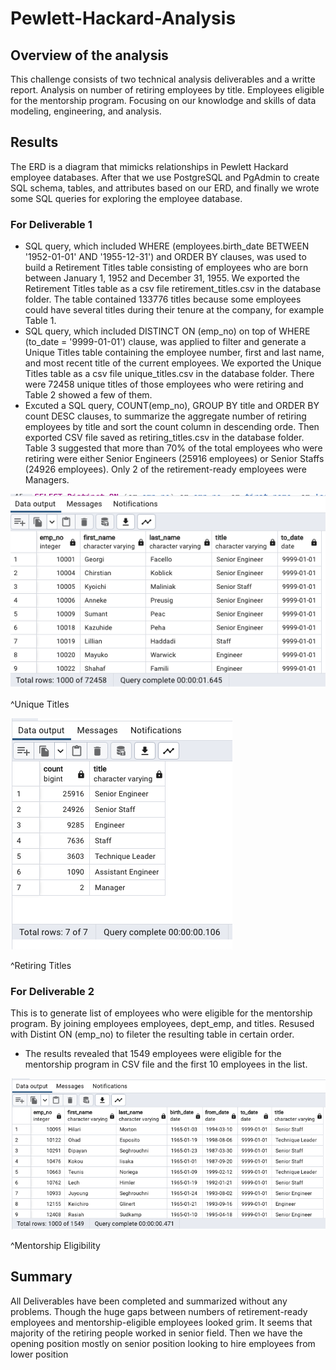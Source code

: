 # Pewlett-Hackard-Analysis

## Overview of the analysis
This challenge consists of two technical analysis deliverables and a writte report. Analysis on number of retiring employees by title. Employees eligible for the mentorship program. Focusing on our knowlodge and skills of data modeling, engineering, and analysis.

## Results
The ERD is a diagram that mimicks relationships in Pewlett Hackard employee databases. After that we use PostgreSQL and PgAdmin to create SQL schema, tables, and attributes based on our ERD, and finally we wrote some SQL queries for exploring the employee database. 

### For Deliverable 1 
- SQL query, which included WHERE (employees.birth_date BETWEEN '1952-01-01' AND '1955-12-31') and ORDER BY clauses, was used to build a Retirement Titles table consisting of employees who are born between January 1, 1952 and December 31, 1955. We exported the Retirement Titles table as a csv file retirement_titles.csv in the database folder. The table contained 133776 titles because some employees could have several titles during their tenure at the company, for example Table 1.
- SQL query, which included DISTINCT ON (emp_no) on top of WHERE (to_date = '9999-01-01') clause, was applied to filter and generate a Unique Titles table containing the employee number, first and last name, and most recent title of the current employees. We exported the Unique Titles table as a csv file unique_titles.csv in the database folder. There were 72458 unique titles of those employees who were retiring and Table 2 showed a few of them.
- Excuted a SQL query, COUNT(emp_no), GROUP BY title and ORDER BY count DESC clauses, to summarize the aggregate number of retiring employees by title and sort the count column in descending orde. Then exported CSV file saved as retiring_titles.csv in the database folder. Table 3 suggested that more than 70% of the total employees who were retiring were either Senior Engineers (25916 employees) or Senior Staffs (24926 employees). Only 2 of the retirement-ready employees were Managers.

![](unique_titles.png) 

^Unique Titles

![](retiring_titles.png)

^Retiring Titles

### For Deliverable 2 
This is to generate list of employees who were eligible for the mentorship program. By joining employees employees, dept_emp, and titles. Resused with Distint ON (emp_no) to fileter the resulting table in certain order. 
- The results revealed that 1549 employees were eligible for the mentorship program in CSV file and the first 10 employees in the list.

![](Mentorship_eligibility.png)

^Mentorship Eligibility

## Summary
All Deliverables have been completed and summarized without any problems. Though the huge gaps between numbers of retirement-ready employees and mentorship-eligible employees looked grim. It seems that majority of the retiring people worked in senior field. Then we have the opening position mostly on senior position looking to hire employees from lower position
